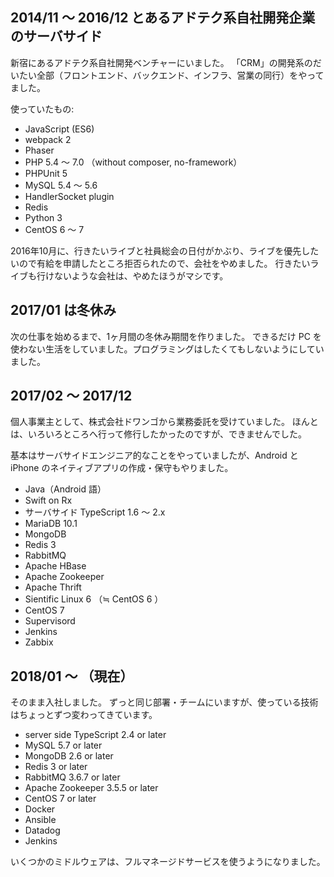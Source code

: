 ---
---

## 2014/11 ～ 2016/12 とあるアドテク系自社開発企業のサーバサイド

新宿にあるアドテク系自社開発ベンチャーにいました。
「CRM」の開発系のだいたい全部（フロントエンド、バックエンド、インフラ、営業の同行）をやってました。

使っていたもの: 

- JavaScript (ES6)
- webpack 2
- Phaser
- PHP 5.4 ～ 7.0 （without composer, no-framework）
- PHPUnit 5
- MySQL 5.4 ～ 5.6
- HandlerSocket plugin
- Redis
- Python 3
- CentOS 6 ～ 7

2016年10月に、行きたいライブと社員総会の日付がかぶり、ライブを優先したいので有給を申請したところ拒否られたので、会社をやめました。
行きたいライブも行けないような会社は、やめたほうがマシです。

## 2017/01 は冬休み

次の仕事を始めるまで、1ヶ月間の冬休み期間を作りました。
できるだけ PC を使わない生活をしていました。プログラミングはしたくてもしないようにしていました。

## 2017/02 ～ 2017/12

個人事業主として、株式会社ドワンゴから業務委託を受けていました。
ほんとは、いろいろところへ行って修行したかったのですが、できませんでした。

基本はサーバサイドエンジニア的なことをやっていましたが、Android と iPhone のネイティブアプリの作成・保守もやりました。

- Java（Android 語）
- Swift on Rx
- サーバサイド TypeScript 1.6 ～ 2.x
- MariaDB 10.1
- MongoDB 
- Redis 3
- RabbitMQ
- Apache HBase
- Apache Zookeeper
- Apache Thrift
- Sientific Linux 6 （≒ CentOS 6 ）
- CentOS 7
- Supervisord
- Jenkins
- Zabbix

## 2018/01 ～ （現在）

そのまま入社しました。
ずっと同じ部署・チームにいますが、使っている技術はちょっとずつ変わってきています。

- server side TypeScript 2.4 or later
- MySQL 5.7 or later
- MongoDB 2.6 or later
- Redis 3 or later
- RabbitMQ 3.6.7 or later
- Apache Zookeeper 3.5.5 or later
- CentOS 7 or later
- Docker
- Ansible
- Datadog
- Jenkins

いくつかのミドルウェアは、フルマネージドサービスを使うようになりました。
